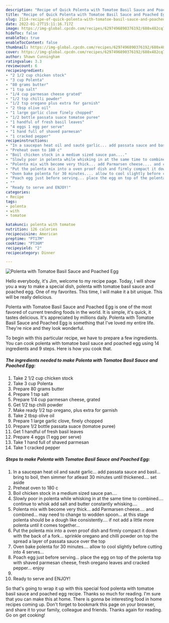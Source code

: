 ```yaml
---
description: "Recipe of Quick Polenta with Tomatoe Basil Sauce and Poached Egg"
title: "Recipe of Quick Polenta with Tomatoe Basil Sauce and Poached Egg"
slug: 2114-recipe-of-quick-polenta-with-tomatoe-basil-sauce-and-poached-egg
date: 2022-01-27T15:11:16.717Z
image: https://img-global.cpcdn.com/recipes/6297496890376192/680x482cq70/polenta-with-tomatoe-basil-sauce-and-poached-egg-recipe-main-photo.jpg
hideToc: false
enableToc: true
enableTocContent: false
thumbnail: https://img-global.cpcdn.com/recipes/6297496890376192/680x482cq70/polenta-with-tomatoe-basil-sauce-and-poached-egg-recipe-main-photo.jpg
cover: https://img-global.cpcdn.com/recipes/6297496890376192/680x482cq70/polenta-with-tomatoe-basil-sauce-and-poached-egg-recipe-main-photo.jpg
author: Shawn Cunningham
ratingvalue: 3.3
reviewcount: 6
recipeingredient:
- "2 1/2 cup chicken stock"
- "3 cup Polenta"
- "80 grams butter"
- "1 tsp salt"
- "1/4 cup parmesan cheese grated"
- "1/2 tsp chilli powder"
- "1/2 tsp oregano plus extra for garnish"
- "2 tbsp olive oil"
- "1 large garlic clove finely chopped"
- "1/2 bottle passata suace tomatoe puree"
- "1 handful of fresh basil leaves"
- "4 eggs 1 egg per serve"
- "1 hand full of shaved parmesan"
- "1 cracked pepper"
recipeinstructions:
- "In a saucepan heat oil and sauté garlic... add passata sauce and basil... bring to boil, then simmer for atleast 30 minutes until thickened.... set aside"
- "Preheat oven to 180 c"
- "Boil chicken stock in a medium sized sauce pan...."
- "Slowly poor in polenta while whisking in at the same time to combined.... continue to whisk add salt and butter constantly whisking...."
- "Polenta mix with become very thick... add Parmarsen cheese.... and combined... may need to change to wodden spoon... at this stage polenta should be a dough like consistently.... if not add a little more polenta until it comes together..."
- "Put the polenta mix into a oven proof dish and firmly compact it down with the back of a fork... sprinkle oregano and chilli powder on top the spread a layer of passata sauce over the top"
- "Oven bake polenta for 30 minutes.... allow to cool slightly before cutting into 4 serves..."
- "Poach egg just before serving... place the egg on top of the polenta top with shaved parmesan cheese, fresh oregano leaves and cracked pepper... enjoy"
- ""
- "Ready to serve and ENJOY!"
categories:
- Recipe
tags:
- polenta
- with
- tomatoe

katakunci: polenta with tomatoe 
nutrition: 126 calories
recipecuisine: American
preptime: "PT17M"
cooktime: "PT36M"
recipeyield: "2"
recipecategory: Dinner

---
```



![Polenta with Tomatoe Basil Sauce and Poached Egg](https://img-global.cpcdn.com/recipes/6297496890376192/680x482cq70/polenta-with-tomatoe-basil-sauce-and-poached-egg-recipe-main-photo.jpg)

Hello everybody, it's Jim, welcome to my recipe page. Today, I will show you a way to make a special dish, polenta with tomatoe basil sauce and poached egg. One of my favorites. This time, I will make it a bit unique. This will be really delicious.

Polenta with Tomatoe Basil Sauce and Poached Egg is one of the most favored of current trending foods in the world. It is simple, it's quick, it tastes delicious. It's appreciated by millions daily. Polenta with Tomatoe Basil Sauce and Poached Egg is something that I've loved my entire life. They're nice and they look wonderful.




To begin with this particular recipe, we have to prepare a few ingredients. You can cook polenta with tomatoe basil sauce and poached egg using 14 ingredients and 9 steps. Here is how you cook that.

<!--inarticleads1-->

##### The ingredients needed to make Polenta with Tomatoe Basil Sauce and Poached Egg:

1. Take 2 1/2 cup chicken stock
1. Take 3 cup Polenta
1. Prepare 80 grams butter
1. Prepare 1 tsp salt
1. Prepare 1/4 cup parmesan cheese, grated
1. Get 1/2 tsp chilli powder
1. Make ready 1/2 tsp oregano, plus extra for garnish
1. Take 2 tbsp olive oil
1. Prepare 1 large garlic clove, finely chopped
1. Prepare 1/2 bottle passata suace (tomatoe puree)
1. Get 1 handful of fresh basil leaves
1. Prepare 4 eggs (1 egg per serve)
1. Take 1 hand full of shaved parmesan
1. Take 1 cracked pepper




<!--inarticleads2-->

##### Steps to make Polenta with Tomatoe Basil Sauce and Poached Egg:

1. In a saucepan heat oil and sauté garlic... add passata sauce and basil... bring to boil, then simmer for atleast 30 minutes until thickened.... set aside
1. Preheat oven to 180 c
1. Boil chicken stock in a medium sized sauce pan....
1. Slowly poor in polenta while whisking in at the same time to combined.... continue to whisk add salt and butter constantly whisking....
1. Polenta mix with become very thick... add Parmarsen cheese.... and combined... may need to change to wodden spoon... at this stage polenta should be a dough like consistently.... if not add a little more polenta until it comes together...
1. Put the polenta mix into a oven proof dish and firmly compact it down with the back of a fork... sprinkle oregano and chilli powder on top the spread a layer of passata sauce over the top
1. Oven bake polenta for 30 minutes.... allow to cool slightly before cutting into 4 serves...
1. Poach egg just before serving... place the egg on top of the polenta top with shaved parmesan cheese, fresh oregano leaves and cracked pepper... enjoy
1. 
1. Ready to serve and ENJOY!



So that's going to wrap it up with this special food polenta with tomatoe basil sauce and poached egg recipe. Thanks so much for reading. I'm sure that you can make this at home. There is gonna be interesting food in home recipes coming up. Don't forget to bookmark this page on your browser, and share it to your family, colleague and friends. Thanks again for reading. Go on get cooking!
